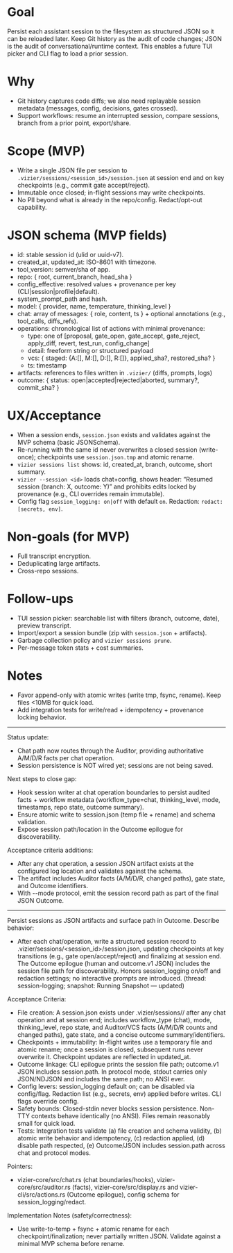 # Goal
Persist each assistant session to the filesystem as structured JSON so it can be reloaded later. Keep Git history as the audit of code changes; JSON is the audit of conversational/runtime context. This enables a future TUI picker and CLI flag to load a prior session.

# Why
- Git history captures code diffs; we also need replayable session metadata (messages, config, decisions, gates crossed).
- Support workflows: resume an interrupted session, compare sessions, branch from a prior point, export/share.

# Scope (MVP)
- Write a single JSON file per session to `.vizier/sessions/<session_id>/session.json` at session end and on key checkpoints (e.g., commit gate accept/reject).
- Immutable once closed; in-flight sessions may write checkpoints.
- No PII beyond what is already in the repo/config. Redact/opt-out capability.

# JSON schema (MVP fields)
- id: stable session id (ulid or uuid-v7).
- created_at, updated_at: ISO-8601 with timezone.
- tool_version: semver/sha of app.
- repo: { root, current_branch, head_sha }
- config_effective: resolved values + provenance per key (CLI|session|profile|default).
- system_prompt_path and hash.
- model: { provider, name, temperature, thinking_level }
- chat: array of messages: { role, content, ts } + optional annotations (e.g., tool_calls, diffs_refs).
- operations: chronological list of actions with minimal provenance:
  - type: one of [proposal, gate_open, gate_accept, gate_reject, apply_diff, revert, test_run, config_change]
  - detail: freeform string or structured payload
  - vcs: { staged: {A:[], M:[], D:[], R:[]}, applied_sha?, restored_sha? }
  - ts: timestamp
- artifacts: references to files written in `.vizier/` (diffs, prompts, logs)
- outcome: { status: open|accepted|rejected|aborted, summary?, commit_sha? }

# UX/Acceptance
- When a session ends, `session.json` exists and validates against the MVP schema (basic JSONSchema).
- Re-running with the same id never overwrites a closed session (write-once); checkpoints use `session.json.tmp` and atomic rename.
- `vizier sessions list` shows: id, created_at, branch, outcome, short summary.
- `vizier --session <id>` loads chat+config, shows header: “Resumed session <id> (branch: X, outcome: Y)” and prohibits edits locked by provenance (e.g., CLI overrides remain immutable).
- Config flag `session_logging: on|off` with default `on`. Redaction: `redact: [secrets, env]`.

# Non-goals (for MVP)
- Full transcript encryption.
- Deduplicating large artifacts.
- Cross-repo sessions.

# Follow-ups
- TUI session picker: searchable list with filters (branch, outcome, date), preview transcript.
- Import/export a session bundle (zip with `session.json` + artifacts).
- Garbage collection policy and `vizier sessions prune`.
- Per-message token stats + cost summaries.

# Notes
- Favor append-only with atomic writes (write tmp, fsync, rename). Keep files <10MB for quick load.
- Add integration tests for write/read + idempotency + provenance locking behavior.

---
Status update:
- Chat path now routes through the Auditor, providing authoritative A/M/D/R facts per chat operation.
- Session persistence is NOT wired yet; sessions are not being saved.

Next steps to close gap:
- Hook session writer at chat operation boundaries to persist audited facts + workflow metadata (workflow_type=chat, thinking_level, mode, timestamps, repo state, outcome summary).
- Ensure atomic write to session.json (temp file + rename) and schema validation.
- Expose session path/location in the Outcome epilogue for discoverability.

Acceptance criteria additions:
- After any chat operation, a session JSON artifact exists at the configured log location and validates against the schema.
- The artifact includes Auditor facts (A/M/D/R, changed paths), gate state, and Outcome identifiers.
- With --mode protocol, emit the session record path as part of the final JSON Outcome.


---

Persist sessions as JSON artifacts and surface path in Outcome.
Describe behavior:
- After each chat/operation, write a structured session record to .vizier/sessions/<session_id>/session.json, updating checkpoints at key transitions (e.g., gate open/accept/reject) and finalizing at session end. The Outcome epilogue (human and outcome.v1 JSON) includes the session file path for discoverability. Honors session_logging on/off and redaction settings; no interactive prompts are introduced. (thread: session-logging; snapshot: Running Snapshot — updated)

Acceptance Criteria:
- File creation: A session.json exists under .vizier/sessions/<id>/ after any chat operation and at session end; includes workflow_type (chat), mode, thinking_level, repo state, and Auditor/VCS facts (A/M/D/R counts and changed paths), gate state, and a concise outcome summary/identifiers.
- Checkpoints + immutability: In-flight writes use a temporary file and atomic rename; once a session is closed, subsequent runs never overwrite it. Checkpoint updates are reflected in updated_at.
- Outcome linkage: CLI epilogue prints the session file path; outcome.v1 JSON includes session.path. In protocol mode, stdout carries only JSON/NDJSON and includes the same path; no ANSI ever.
- Config levers: session_logging default on; can be disabled via config/flag. Redaction list (e.g., secrets, env) applied before writes. CLI flags override config.
- Safety bounds: Closed-stdin never blocks session persistence. Non-TTY contexts behave identically (no ANSI). Files remain reasonably small for quick load.
- Tests: Integration tests validate (a) file creation and schema validity, (b) atomic write behavior and idempotency, (c) redaction applied, (d) disable path respected, (e) Outcome/JSON includes session.path across chat and protocol modes.

Pointers:
- vizier-core/src/chat.rs (chat boundaries/hooks), vizier-core/src/auditor.rs (facts), vizier-core/src/display.rs and vizier-cli/src/actions.rs (Outcome epilogue), config schema for session_logging/redact.

Implementation Notes (safety/correctness):
- Use write-to-temp + fsync + atomic rename for each checkpoint/finalization; never partially written JSON. Validate against a minimal MVP schema before rename.